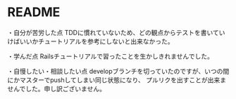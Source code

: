 # README

・自分が苦労した点
TDDに慣れていないため、どの観点からテストを書いていけばいいかチュートリアルを参考にしないと出来なかった。

・学んだ点
Railsチュートリアルで習ったことを生かしきれませんでした。

・自慢したい・相談したい点
developブランチを切っていたのですが、いつの間にかマスターでpushしてしまい同じ状態になり、
プルリクを出すことが出来ませんでした。申し訳ございません。
